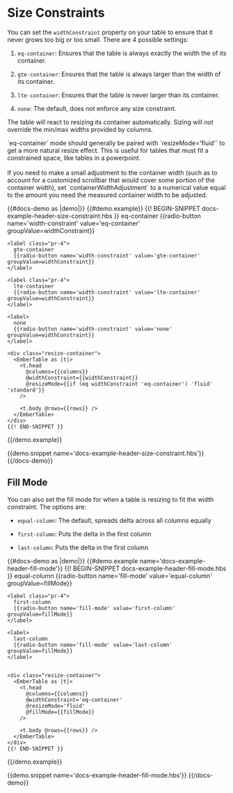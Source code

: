 # Size Constraints

You can set the `widthConstraint` property on your table to ensure that it never
grows too big or too small. There are 4 possible settings:

1. `eq-container`: Ensures that the table is always exactly the width the of its
container.

2. `gte-container`: Ensures that the table is always larger than the width of
its container.

3. `lte-container`: Ensures that the table is never larger than its container.

4. `none`: The default, does not enforce any size constraint.

The table will react to resizing its container automatically. Sizing will _not_
override the min/max widths provided by columns.

<aside>
  `eq-container` mode should generally be paired with `resizeMode='fluid'` to
  get a more natural resize effect. This is useful for tables that must fit
  a constrained space, like tables in a powerpoint.
  <br><br>
  If you need to make a small adjustment to the container width (such as to
  account for a customized scrollbar that would cover some portion of the
  container width), set `containerWidthAdjustment` to a numerical value equal to
  the amount you need the measured container width to be adjusted.
</aside>

{{#docs-demo as |demo|}}
  {{#demo.example}}
    {{! BEGIN-SNIPPET docs-example-header-size-constraint.hbs }}
    <label class="pr-4">
      eq-container
      {{radio-button name='width-constraint' value='eq-container' groupValue=widthConstraint}}
    </label>

    <label class="pr-4">
      gte-container
      {{radio-button name='width-constraint' value='gte-container' groupValue=widthConstraint}}
    </label>

    <label class="pr-4">
      lte-container
      {{radio-button name='width-constraint' value='lte-container' groupValue=widthConstraint}}
    </label>

    <label>
      none
      {{radio-button name='width-constraint' value='none' groupValue=widthConstraint}}
    </label>

    <div class="resize-container">
      <EmberTable as |t|>
        <t.head
          @columns={{columns}}
          @widthConstraint={{widthConstraint}}
          @resizeMode={{if (eq widthConstraint 'eq-container') 'fluid' 'standard'}}
        />

        <t.body @rows={{rows}} />
      </EmberTable>
    </div>
    {{! END-SNIPPET }}
  {{/demo.example}}

  {{demo.snippet name='docs-example-header-size-constraint.hbs'}}
{{/docs-demo}}

## Fill Mode

You can also set the fill mode for when a table is resizing to fit the width
constraint. The options are:

* `equal-column`: The default, spreads delta across all columns equally

* `first-column`: Puts the delta in the first column

* `last-column`: Puts the delta in the first column

{{#docs-demo as |demo|}}
  {{#demo.example name='docs-example-header-fill-mode'}}
    {{! BEGIN-SNIPPET docs-example-header-fill-mode.hbs }}
    <label class="pr-4">
      equal-column
      {{radio-button name='fill-mode' value='equal-column' groupValue=fillMode}}
    </label>

    <label class="pr-4">
      first-column
      {{radio-button name='fill-mode' value='first-column' groupValue=fillMode}}
    </label>

    <label>
      last-column
      {{radio-button name='fill-mode' value='last-column' groupValue=fillMode}}
    </label>


    <div class="resize-container">
      <EmberTable as |t|>
        <t.head
          @columns={{columns}}
          @widthConstraint='eq-container'
          @resizeMode='fluid'
          @fillMode={{fillMode}}
        />

        <t.body @rows={{rows}} />
      </EmberTable>
    </div>
    {{! END-SNIPPET }}
  {{/demo.example}}

  {{demo.snippet name='docs-example-header-fill-mode.hbs'}}
{{/docs-demo}}
